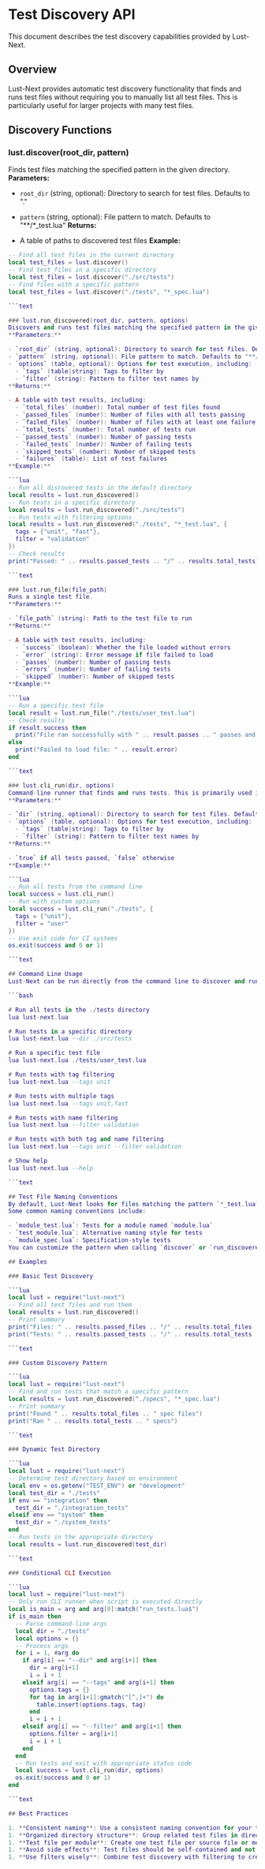 # Test Discovery API
This document describes the test discovery capabilities provided by Lust-Next.

## Overview
Lust-Next provides automatic test discovery functionality that finds and runs test files without requiring you to manually list all test files. This is particularly useful for larger projects with many test files.

## Discovery Functions

### lust.discover(root_dir, pattern)
Finds test files matching the specified pattern in the given directory.
**Parameters:**

- `root_dir` (string, optional): Directory to search for test files. Defaults to "."
- `pattern` (string, optional): File pattern to match. Defaults to "**/*_test.lua"
**Returns:**

- A table of paths to discovered test files
**Example:**

```lua
-- Find all test files in the current directory
local test_files = lust.discover()
-- Find test files in a specific directory
local test_files = lust.discover("./src/tests")
-- Find files with a specific pattern
local test_files = lust.discover("./tests", "*_spec.lua")

```text

### lust.run_discovered(root_dir, pattern, options)
Discovers and runs test files matching the specified pattern in the given directory.
**Parameters:**

- `root_dir` (string, optional): Directory to search for test files. Defaults to "./tests"
- `pattern` (string, optional): File pattern to match. Defaults to "**/*_test.lua"
- `options` (table, optional): Options for test execution, including:
  - `tags` (table|string): Tags to filter by
  - `filter` (string): Pattern to filter test names by
**Returns:**

- A table with test results, including:
  - `total_files` (number): Total number of test files found
  - `passed_files` (number): Number of files with all tests passing
  - `failed_files` (number): Number of files with at least one failure
  - `total_tests` (number): Total number of tests run
  - `passed_tests` (number): Number of passing tests
  - `failed_tests` (number): Number of failing tests
  - `skipped_tests` (number): Number of skipped tests
  - `failures` (table): List of test failures
**Example:**

```lua
-- Run all discovered tests in the default directory
local results = lust.run_discovered()
-- Run tests in a specific directory
local results = lust.run_discovered("./src/tests")
-- Run tests with filtering options
local results = lust.run_discovered("./tests", "*_test.lua", {
  tags = {"unit", "fast"},
  filter = "validation"
})
-- Check results
print("Passed: " .. results.passed_tests .. "/" .. results.total_tests)

```text

### lust.run_file(file_path)
Runs a single test file.
**Parameters:**

- `file_path` (string): Path to the test file to run
**Returns:**

- A table with test results, including:
  - `success` (boolean): Whether the file loaded without errors
  - `error` (string): Error message if file failed to load
  - `passes` (number): Number of passing tests
  - `errors` (number): Number of failing tests
  - `skipped` (number): Number of skipped tests
**Example:**

```lua
-- Run a specific test file
local result = lust.run_file("./tests/user_test.lua")
-- Check results
if result.success then
  print("File ran successfully with " .. result.passes .. " passes and " .. result.errors .. " failures")
else
  print("Failed to load file: " .. result.error)
end

```text

### lust.cli_run(dir, options)
Command-line runner that finds and runs tests. This is primarily used internally when Lust-Next is invoked from the command line.
**Parameters:**

- `dir` (string, optional): Directory to search for test files. Defaults to "./tests"
- `options` (table, optional): Options for test execution, including:
  - `tags` (table|string): Tags to filter by
  - `filter` (string): Pattern to filter test names by
**Returns:**

- `true` if all tests passed, `false` otherwise
**Example:**

```lua
-- Run all tests from the command line
local success = lust.cli_run()
-- Run with custom options
local success = lust.cli_run("./tests", {
  tags = {"unit"},
  filter = "user"
})
-- Use exit code for CI systems
os.exit(success and 0 or 1)

```text

## Command Line Usage
Lust-Next can be run directly from the command line to discover and run tests.

```bash

# Run all tests in the ./tests directory
lua lust-next.lua

# Run tests in a specific directory
lua lust-next.lua --dir ./src/tests

# Run a specific test file
lua lust-next.lua ./tests/user_test.lua

# Run tests with tag filtering
lua lust-next.lua --tags unit

# Run tests with multiple tags
lua lust-next.lua --tags unit,fast

# Run tests with name filtering
lua lust-next.lua --filter validation

# Run tests with both tag and name filtering
lua lust-next.lua --tags unit --filter validation

# Show help
lua lust-next.lua --help

```text

## Test File Naming Conventions
By default, Lust-Next looks for files matching the pattern `*_test.lua`. This is a common convention in many testing frameworks.
Some common naming conventions include:

- `module_test.lua`: Tests for a module named `module.lua`
- `test_module.lua`: Alternative naming style for tests
- `module_spec.lua`: Specification-style tests
You can customize the pattern when calling `discover` or `run_discovered` to match your preferred naming convention.

## Examples

### Basic Test Discovery

```lua
local lust = require("lust-next")
-- Find all test files and run them
local results = lust.run_discovered()
-- Print summary
print("Files: " .. results.passed_files .. "/" .. results.total_files .. " passed")
print("Tests: " .. results.passed_tests .. "/" .. results.total_tests .. " passed")

```text

### Custom Discovery Pattern

```lua
local lust = require("lust-next")
-- Find and run tests that match a specific pattern
local results = lust.run_discovered("./specs", "*_spec.lua")
-- Print summary
print("Found " .. results.total_files .. " spec files")
print("Ran " .. results.total_tests .. " specs")

```text

### Dynamic Test Directory

```lua
local lust = require("lust-next")
-- Determine test directory based on environment
local env = os.getenv("TEST_ENV") or "development"
local test_dir = "./tests"
if env == "integration" then
  test_dir = "./integration_tests"
elseif env == "system" then
  test_dir = "./system_tests"
end
-- Run tests in the appropriate directory
local results = lust.run_discovered(test_dir)

```text

### Conditional CLI Execution

```lua
local lust = require("lust-next")
-- Only run CLI runner when script is executed directly
local is_main = arg and arg[0]:match("run_tests.lua$")
if is_main then
  -- Parse command-line args
  local dir = "./tests"
  local options = {}
  -- Process args
  for i = 1, #arg do
    if arg[i] == "--dir" and arg[i+1] then
      dir = arg[i+1]
      i = i + 1
    elseif arg[i] == "--tags" and arg[i+1] then
      options.tags = {}
      for tag in arg[i+1]:gmatch("[^,]+") do
        table.insert(options.tags, tag)
      end
      i = i + 1
    elseif arg[i] == "--filter" and arg[i+1] then
      options.filter = arg[i+1]
      i = i + 1
    end
  end
  -- Run tests and exit with appropriate status code
  local success = lust.cli_run(dir, options)
  os.exit(success and 0 or 1)
end

```text

## Best Practices

1. **Consistent naming**: Use a consistent naming convention for your test files (e.g., `*_test.lua`) to make discovery reliable.
1. **Organized directory structure**: Group related test files in directories that mirror your source code structure.
1. **Test file per module**: Create one test file per source file or module to keep tests focused and easier to maintain.
1. **Avoid side effects**: Test files should be self-contained and not have side effects that could affect other tests during discovery.
1. **Use filters wisely**: Combine test discovery with filtering to create targeted test runs for different scenarios.

